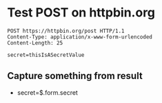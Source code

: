 # Test POST on httpbin.org

```http
POST https://httpbin.org/post HTTP/1.1
Content-Type: application/x-www-form-urlencoded
Content-Length: 25

secret=thisIsASecretValue
```

## Capture something from result

* secret=$.form.secret